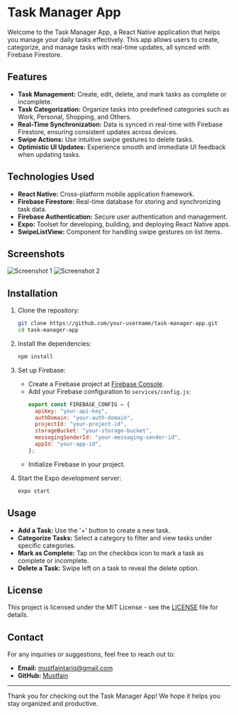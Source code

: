 # Task Manager App

Welcome to the Task Manager App, a React Native application that helps you manage your daily tasks effectively. This app allows users to create, categorize, and manage tasks with real-time updates, all synced with Firebase Firestore.

## Features

- **Task Management:** Create, edit, delete, and mark tasks as complete or incomplete.
- **Task Categorization:** Organize tasks into predefined categories such as Work, Personal, Shopping, and Others.
- **Real-Time Synchronization:** Data is synced in real-time with Firebase Firestore, ensuring consistent updates across devices.
- **Swipe Actions:** Use intuitive swipe gestures to delete tasks.
- **Optimistic UI Updates:** Experience smooth and immediate UI feedback when updating tasks.

## Technologies Used

- **React Native:** Cross-platform mobile application framework.
- **Firebase Firestore:** Real-time database for storing and synchronizing task data.
- **Firebase Authentication:** Secure user authentication and management.
- **Expo:** Toolset for developing, building, and deploying React Native apps.
- **SwipeListView:** Component for handling swipe gestures on list items.

## Screenshots

![Screenshot 1](https://firebasestorage.googleapis.com/v0/b/tododb-579ba.appspot.com/o/1.jpg?alt=media&token=8b7b8845-0c96-427b-b943-281edb80ffb0)
![Screenshot 2](https://firebasestorage.googleapis.com/v0/b/tododb-579ba.appspot.com/o/5.jpg?alt=media&token=dd5b9837-a599-4ce2-a014-6ad1a7a44441)

## Installation

1. Clone the repository:
    ```bash
    git clone https://github.com/your-username/task-manager-app.git
    cd task-manager-app
    ```

2. Install the dependencies:
    ```bash
    npm install
    ```

3. Set up Firebase:
   - Create a Firebase project at [Firebase Console](https://console.firebase.google.com/).
   - Add your Firebase configuration to `services/config.js`:
     ```javascript
     export const FIREBASE_CONFIG = {
       apiKey: "your-api-key",
       authDomain: "your-auth-domain",
       projectId: "your-project-id",
       storageBucket: "your-storage-bucket",
       messagingSenderId: "your-messaging-sender-id",
       appId: "your-app-id",
     };
     ```
   - Initialize Firebase in your project.

4. Start the Expo development server:
    ```bash
    expo start
    ```

## Usage

- **Add a Task:** Use the '+' button to create a new task.
- **Categorize Tasks:** Select a category to filter and view tasks under specific categories.
- **Mark as Complete:** Tap on the checkbox icon to mark a task as complete or incomplete.
- **Delete a Task:** Swipe left on a task to reveal the delete option.


## License

This project is licensed under the MIT License - see the [LICENSE](LICENSE) file for details.

## Contact

For any inquiries or suggestions, feel free to reach out to:

- **Email:** mustfaintariq@gmail.com
- **GitHub:** [Mustfain](https://github.com/MustfainTariq)

---

Thank you for checking out the Task Manager App! We hope it helps you stay organized and productive.
